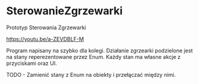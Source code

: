# SterowanieZgrzewarki
Prototyp Sterowania Zgrzewarki

https://youtu.be/a-ZEVDBLF-M

Program napisany na szybko dla kolegi.
Działanie zgrzearki podzielone jest na stany reperezentowane przez Enum.
Każdy stan ma własne akcje z przyciskami oraz UI.

TODO - Zamienić stany z Enum na obiekty i przełączać między nimi.
